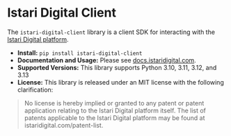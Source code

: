 # Istari Digital Client

The `istari-digital-client` library is a client SDK for interacting with the [Istari Digital platform](www.istaridigital.com).

- **Install:** `pip install istari-digital-client`
- **Documentation and Usage:** Please see [docs.istaridigital.com](docs.istaridigital.com).
- **Supported Versions:** This library supports Python 3.10, 3.11, 3.12, and 3.13
- **License:** This library is released under an MIT license with the following clarification:

> No license is hereby implied or granted to any patent or patent application relating to the Istari Digital platform itself. The list of patents applicable to the Istari Digital platform may be found at istaridigital.com/patent-list.
